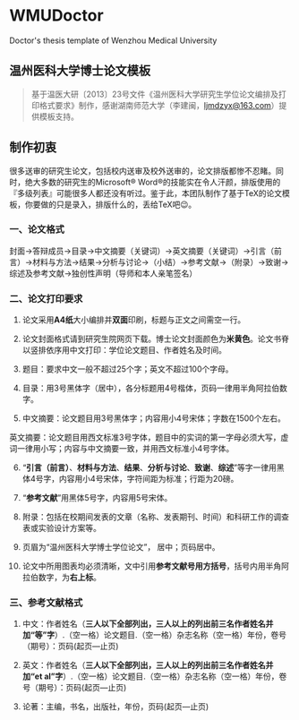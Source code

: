# WMUDoctor

Doctor's thesis template of Wenzhou Medical University

## 温州医科大学博士论文模板

> 基于温医大研〔2013〕23号文件《温州医科大学研究生学位论文编排及打印格式要求》制作，感谢湖南师范大学（李建闽，ljmdzyx@163.com）提供模板支持。

## **制作初衷**

很多送审的研究生论文，包括校内送审及校外送审的，论文排版都惨不忍睹。同时，绝大多数的研究生的Microsoft® Word®的技能实在令人汗颜，排版使用的『多级列表』可能很多人都还没有听过。鉴于此，本团队制作了基于TeX的论文模板，你要做的只是录入，排版什么的，丢给TeX吧😉。

### **一、论文格式**

封面→答辩成员→目录→中文摘要（关键词）→英文摘要（关键词）→引言（前言）→材料与方法→结果→分析与讨论→（小结）→参考文献→（附录）→致谢→综述及参考文献→独创性声明（导师和本人亲笔签名）

### **二、论文打印要求**

1. 论文采用**A4纸**大小编排并**双面**印刷，标题与正文之间需空一行。

2. 论文封面格式请到研究生院网页下载。博士论文封面颜色为**米黄色**。论文书脊以竖排依序用中文打印：学位论文题目、作者姓名及时间。

3.  题目：要求中文一般不超过25个字；英文不超过100个字母。

4.  目录：用3号黑体字（居中），各分标题用4号楷体，页码一律用半角阿拉伯数字。

5.  中文摘要：论文题目用3号黑体字；内容用小4号宋体；字数在1500个左右。

​		英文摘要：论文题目用西文标准3号字体，题目中的实词的第一字母必须大写，虚词一律用小写；内容与中文摘要一致，并用西文标准小4号字体。

6. “**引言（前言）**、**材料与方法**、**结果**、**分析与讨论**、**致谢**、**综述**”等字一律用黑体4号字，内容用小4号宋体，字符间距为标准；行距为20磅。

7. “**参考文献**”用黑体5号字，内容用5号宋体。

8. 附录：包括在校期间发表的文章（名称、发表期刊、时间）和科研工作的调查表或实验设计方案等。

9. 页眉为“温州医科大学博士学位论文”， 居中；页码居中。

10. 论文中所用图表均必须清晰，文中引用**参考文献号用方括号**，括号内用半角阿拉伯数字，为**右上标**。

### **三、参考文献格式**

1.  中文：作者姓名（**三人以下全部列出，三人以上的列出前三名作者姓名并加“等”字**）.（空一格）论文题目.（空一格）杂志名称（空一格）年份，卷号（期号）：页码(起页—止页)

2.  英文：作者姓名（**三人以下全部列出，三人以上的列出前三名作者姓名并加“et al”字**）.（空一格）论文题目.（空一格）杂志名称（空一格）年份，卷号（期号）：页码(起页—止页)

3.  论著：主编，书名，出版社，年份，页码(起页—止页)

